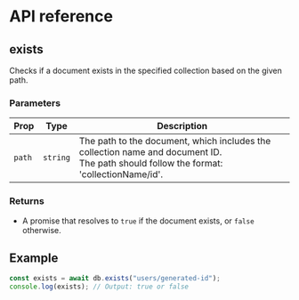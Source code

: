 # API reference

## exists

Checks if a document exists in the specified collection based on the given path.

### Parameters

| Prop   | Type     | Description                                                                                                                                |
|--------|----------|--------------------------------------------------------------------------------------------------------------------------------------------|
| `path` | `string` | The path to the document, which includes the collection name and document ID. <br/>The path should follow the format: 'collectionName/id'. |

### Returns

- A promise that resolves to `true` if the document exists, or `false` otherwise.

## Example

```js
const exists = await db.exists("users/generated-id");
console.log(exists); // Output: true or false
```

